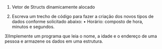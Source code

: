 1) Vetor de Structs dinamicamente alocado

2) Escreva um trecho de código para fazer a criação dos novos tipos de dados conforme
solicitado abaixo:
• Horário: composto de hora, minutos e segundos.

3)Implemente um programa que leia o nome, a idade e o endereço de uma pessoa e
armazene os dados em uma estrutura.
